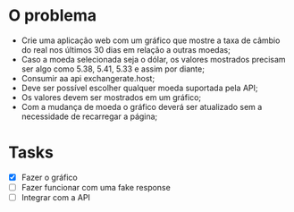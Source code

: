 # O problema

- Crie uma aplicação web com um gráfico que mostre a taxa de câmbio do real nos últimos 30 dias em relação a outras moedas;
- Caso a moeda selecionada seja o dólar, os valores mostrados precisam ser algo como 5.38, 5.41, 5.33 e assim por diante;
- Consumir aa api exchangerate.host;
- Deve ser possível escolher qualquer moeda suportada pela API;
- Os valores devem ser mostrados em um gráfico;
- Com a mudança de moeda o gráfico deverá ser atualizado sem a necessidade de recarregar a página;

# Tasks

- [x] Fazer o gráfico
- [ ] Fazer funcionar com uma fake response
- [ ] Integrar com a API
